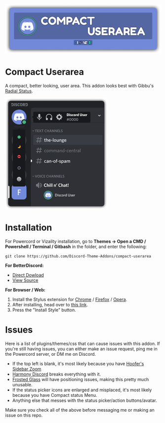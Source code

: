 ![Banner](./assets/banner.png)

# Compact Userarea
A compact, better looking, user area. This addon looks best with Gibbu's [Radial Status](https://github.com/DiscordStyles/RadialStatus).

![Preview](./screenshots/preview.png)

# Installation
For Powercord or Vizality installation, go to **Themes -> Open a CMD / Powershell / Terminal / Gitbash** in the folder, and enter the following:
```
git clone https://github.com/Discord-Theme-Addons/compact-userarea
```

**For BetterDiscord:**
- [Direct Dowload](https://betterdiscord.app/Download?id=165)
- [View Source](https://discord-theme-addons.github.io/compact-userarea/src/support/CompactUserarea.theme.css)

**For Browser / Web:**
1. Install the Stylus extension for [Chrome](https://chrome.google.com/webstore/detail/stylus/clngdbkpkpeebahjckkjfobafhncgmne) / [Firefox](https://addons.mozilla.org/en-US/firefox/addon/styl-us/) / [Opera](https://github.com/openstyles/stylus/wiki/Opera,-Outdated-Stylus).
2. After installing, head over to [this link](https://discord-theme-addons.github.io/compact-userarea/src/support/CompactUserarea.user.css).
3. Press the "Install Style" button.

# Issues
Here is a list of plugins/themes/css that can cause issues with this addon. If you're still having issues, you can either make an issue request, ping me in the Powercord server, or DM me on Discord.

- If the top left is blank, it's most likely because you have [Hoofer's Sidebar Zoom](https://github.com/HooferDevelops/sidebar-zoom)
- [Harmony Discord](https://github.com/KraXen72/harmony-discord) breaks everything with it. 
- [Frosted Glass](https://github.com/DiscordStyles/FrostedGlass) will have positioning issues, making this pretty much unusable.
- If the status picker icons are enlarged and misplaced, it's most likely because you have Compact status Menu.
- Anything else that messes with the status picker/action buttons/avatar.

Make sure you check all of the above before messaging me or making an issue on this repo.

